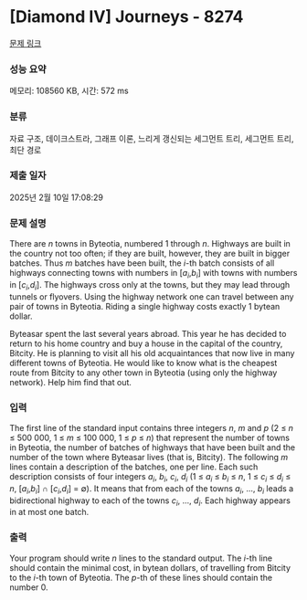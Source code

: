 # [Diamond IV] Journeys - 8274 

[문제 링크](https://www.acmicpc.net/problem/8274) 

### 성능 요약

메모리: 108560 KB, 시간: 572 ms

### 분류

자료 구조, 데이크스트라, 그래프 이론, 느리게 갱신되는 세그먼트 트리, 세그먼트 트리, 최단 경로

### 제출 일자

2025년 2월 10일 17:08:29

### 문제 설명

<p>There are <em>n</em> towns in Byteotia, numbered 1 through <em>n</em>. Highways are built in the country not too often; if they are built, however, they are built in bigger batches. Thus <em>m</em> batches have been built, the <em>i</em>-th batch consists of all highways connecting towns with numbers in [<em>a<sub>i</sub></em>,<em>b<sub>i</sub></em>] with towns with numbers in [<em>c<sub>i</sub></em>,<em>d<sub>i</sub></em>]. The highways cross only at the towns, but they may lead through tunnels or flyovers. Using the highway network one can travel between any pair of towns in Byteotia. Riding a single highway costs exactly 1 bytean dollar.</p>

<p>Byteasar spent the last several years abroad. This year he has decided to return to his home country and buy a house in the capital of the country, Bitcity. He is planning to visit all his old acquaintances that now live in many different towns of Byteotia. He would like to know what is the cheapest route from Bitcity to any other town in Byteotia (using only the highway network). Help him find that out.</p>

### 입력 

 <p>The first line of the standard input contains three integers <em>n</em>, <em>m</em> and <em>p</em> (2 ≤ <em>n</em> ≤ 500 000, 1 ≤ <em>m</em> ≤ 100 000, 1 ≤ <em>p</em> ≤ <em>n</em>) that represent the number of towns in Byteotia, the number of batches of highways that have been built and the number of the town where Byteasar lives (that is, Bitcity). The following <em>m</em> lines contain a description of the batches, one per line. Each such description consists of four integers <em>a<sub>i</sub></em>, <em>b<sub>i</sub></em>, <em>c<sub>i</sub></em>, <em>d<sub>i</sub></em> (1 ≤ <em>a<sub>i</sub></em> ≤ <em>b<sub>i</sub></em> ≤ <em>n</em>, 1 ≤ <em>c<sub>i</sub></em> ≤ <em>d<sub>i</sub></em> ≤ <em>n</em>, [<em>a<sub>i</sub></em>,<em>b<sub>i</sub></em>] ∩ [<em>c<sub>i</sub></em>,<em>d<sub>i</sub></em>] = ∅). It means that from each of the towns <em>a<sub>i</sub></em>, ..., <em>b<sub>i</sub></em> leads a bidirectional highway to each of the towns <em>c<sub>i</sub></em>, ..., <em>d<sub>i</sub></em>. Each highway appears in at most one batch.</p>

### 출력 

 <p>Your program should write <em>n</em> lines to the standard output. The <em>i</em>-th line should contain the minimal cost, in bytean dollars, of travelling from Bitcity to the <em>i</em>-th town of Byteotia. The <em>p</em>-th of these lines should contain the number 0.</p>

